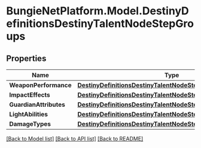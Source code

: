 # BungieNetPlatform.Model.DestinyDefinitionsDestinyTalentNodeStepGroups
## Properties

Name | Type | Description | Notes
------------ | ------------- | ------------- | -------------
**WeaponPerformance** | [**DestinyDefinitionsDestinyTalentNodeStepWeaponPerformances**](DestinyDefinitionsDestinyTalentNodeStepWeaponPerformances.md) |  | [optional] 
**ImpactEffects** | [**DestinyDefinitionsDestinyTalentNodeStepImpactEffects**](DestinyDefinitionsDestinyTalentNodeStepImpactEffects.md) |  | [optional] 
**GuardianAttributes** | [**DestinyDefinitionsDestinyTalentNodeStepGuardianAttributes**](DestinyDefinitionsDestinyTalentNodeStepGuardianAttributes.md) |  | [optional] 
**LightAbilities** | [**DestinyDefinitionsDestinyTalentNodeStepLightAbilities**](DestinyDefinitionsDestinyTalentNodeStepLightAbilities.md) |  | [optional] 
**DamageTypes** | [**DestinyDefinitionsDestinyTalentNodeStepDamageTypes**](DestinyDefinitionsDestinyTalentNodeStepDamageTypes.md) |  | [optional] 

[[Back to Model list]](../README.md#documentation-for-models) [[Back to API list]](../README.md#documentation-for-api-endpoints) [[Back to README]](../README.md)

